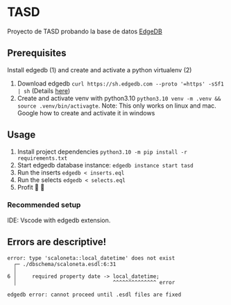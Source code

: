 # TASD
Proyecto de TASD probando la base de datos [EdgeDB](https://www.edgedb.com/)

## Prerequisites
Install edgedb (1) and create and activate a python virtualenv (2)

1. Download edgedb `curl https://sh.edgedb.com --proto '=https' -sSf1 | sh` (Details [here](https://www.edgedb.com/docs/guides/quickstart))
2. Create and activate venv with python3.10 `python3.10 venv -m .venv && source .venv/bin/activagte`. Note: This only works on linux and mac. Google how to create and activate it in windows

## Usage
1. Install project dependencies `python3.10 -m pip install -r requirements.txt`
2. Start edgedb database instance: `edgedb instance start tasd`
3. Run the inserts `edgedb < inserts.eql`
4. Run the selects `edgedb < selects.eql`
5. Profit 🥂 💸

### Recommended setup
IDE: Vscode with edgedb extension.


## Errors are descriptive!
```
error: type 'scaloneta::local_datetime' does not exist
  ┌─ ./dbschema/scaloneta.esdl:6:31
  │
6 │     required property date -> local_datetime;
  │                               ^^^^^^^^^^^^^^ error

edgedb error: cannot proceed until .esdl files are fixed
```